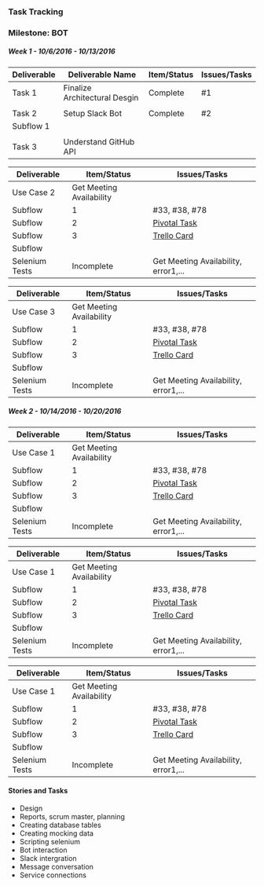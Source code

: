 ### Task Tracking

### Milestone: BOT

##### Week 1 - 10/6/2016 - 10/13/2016

| Deliverable   | Deliverable Name |Item/Status   |  Issues/Tasks
| ------------- | ------------- | ------------  |  ------------
| Task 1    | Finalize Architectural Desgin |   Complete       | #1
| | |     |
| Task 2| Setup Slack Bot | Complete    | #2
| Subflow 1| |     |
| | |     |
| Task 3| Understand GitHub API |     | &nbsp;

| Deliverable   | Item/Status   |  Issues/Tasks
| ------------- | ------------  |  ------------
| Use Case  2    | Get Meeting Availability          | &nbsp;
| Subflow      | 1             |  #33, #38, #78
| Subflow      | 2             |  [Pivotal Task](https://www.pivotaltracker.com/story/show/114636091)
| Subflow      | 3             |  [Trello Card](https://trello.com/c/diA1DaMw)
| Subflow      | &nbsp;        | &nbsp;
| Selenium Tests| Incomplete    | Get Meeting Availability, error1,...

| Deliverable   | Item/Status   |  Issues/Tasks
| ------------- | ------------  |  ------------
| Use Case  3    | Get Meeting Availability          | &nbsp;
| Subflow      | 1             |  #33, #38, #78
| Subflow      | 2             |  [Pivotal Task](https://www.pivotaltracker.com/story/show/114636091)
| Subflow      | 3             |  [Trello Card](https://trello.com/c/diA1DaMw)
| Subflow      | &nbsp;        | &nbsp;
| Selenium Tests| Incomplete    | Get Meeting Availability, error1,...

##### Week 2 - 10/14/2016 - 10/20/2016

| Deliverable   | Item/Status   |  Issues/Tasks
| ------------- | ------------  |  ------------
| Use Case 1     | Get Meeting Availability          | &nbsp;
| Subflow      | 1             |  #33, #38, #78
| Subflow      | 2             |  [Pivotal Task](https://www.pivotaltracker.com/story/show/114636091)
| Subflow      | 3             |  [Trello Card](https://trello.com/c/diA1DaMw)
| Subflow      | &nbsp;        | &nbsp;
| Selenium Tests| Incomplete    | Get Meeting Availability, error1,...

| Deliverable   | Item/Status   |  Issues/Tasks
| ------------- | ------------  |  ------------
| Use Case 1     | Get Meeting Availability          | &nbsp;
| Subflow      | 1             |  #33, #38, #78
| Subflow      | 2             |  [Pivotal Task](https://www.pivotaltracker.com/story/show/114636091)
| Subflow      | 3             |  [Trello Card](https://trello.com/c/diA1DaMw)
| Subflow      | &nbsp;        | &nbsp;
| Selenium Tests| Incomplete    | Get Meeting Availability, error1,...

| Deliverable   | Item/Status   |  Issues/Tasks
| ------------- | ------------  |  ------------
| Use Case 1     | Get Meeting Availability          | &nbsp;
| Subflow      | 1             |  #33, #38, #78
| Subflow      | 2             |  [Pivotal Task](https://www.pivotaltracker.com/story/show/114636091)
| Subflow      | 3             |  [Trello Card](https://trello.com/c/diA1DaMw)
| Subflow      | &nbsp;        | &nbsp;
| Selenium Tests| Incomplete    | Get Meeting Availability, error1,...


#### Stories and Tasks

* Design
* Reports, scrum master, planning
* Creating database tables
* Creating mocking data
* Scripting selenium
* Bot interaction
* Slack intergration
* Message conversation
* Service connections 
